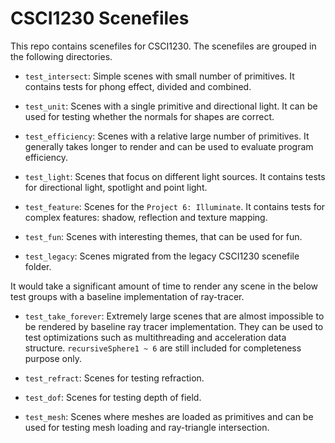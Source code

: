 # CSCI1230 Scenefiles

This repo contains scenefiles for CSCI1230. The scenefiles are grouped in the following directories.

- `test_intersect`: Simple scenes with small number of primitives. It contains tests for phong effect, divided and combined.

- `test_unit`: Scenes with a single primitive and directional light. It can be used for testing whether the normals for shapes are correct.

- `test_efficiency`: Scenes with a relative large number of primitives. It generally takes longer to render and can be used to evaluate program efficiency.

- `test_light`: Scenes that focus on different light sources. It contains tests for directional light, spotlight and point light.

- `test_feature`: Scenes for the `Project 6: Illuminate`. It contains tests for complex features: shadow, reflection and texture mapping.

- `test_fun`: Scenes with interesting themes, that can be used for fun.

- `test_legacy`: Scenes migrated from the legacy CSCI1230 scenefile folder.


It would take a significant amount of time to render any scene in the below test groups with a baseline implementation of ray-tracer.

- `test_take_forever`: Extremely large scenes that are almost impossible to be rendered by baseline ray tracer implementation. They can be used to test optimizations such as multithreading and acceleration data structure. `recursiveSphere1 ~ 6` are still included for completeness purpose only.

- `test_refract`: Scenes for testing refraction.

- `test_dof`: Scenes for testing depth of field.
 
- `test_mesh`: Scenes where meshes are loaded as primitives and can be used for testing mesh loading and ray-triangle intersection.

